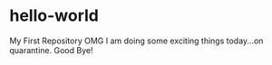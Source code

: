 # hello-world
My First Repository
OMG I am doing some exciting things today...on quarantine.
Good Bye!
